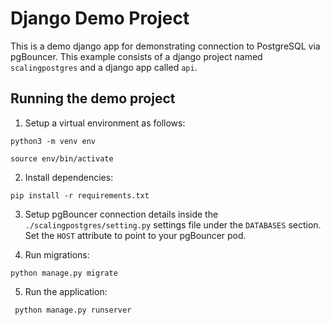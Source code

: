 # Django Demo Project

This is a demo django app for demonstrating connection to PostgreSQL via pgBouncer. This example consists of a django project named `scalingpostgres` and a django app called `api`. 

## Running the demo project

1. Setup a virtual environment as follows: 
```
python3 -m venv env 

source env/bin/activate
```

2. Install dependencies: 
```
pip install -r requirements.txt 
```

3. Setup pgBouncer connection details inside the `./scalingpostgres/setting.py` settings file under the `DATABASES` section. Set the `HOST` attribute to point to your pgBouncer pod. 

4. Run migrations: 
```
python manage.py migrate
```

5. Run the application: 
```
 python manage.py runserver 
```
